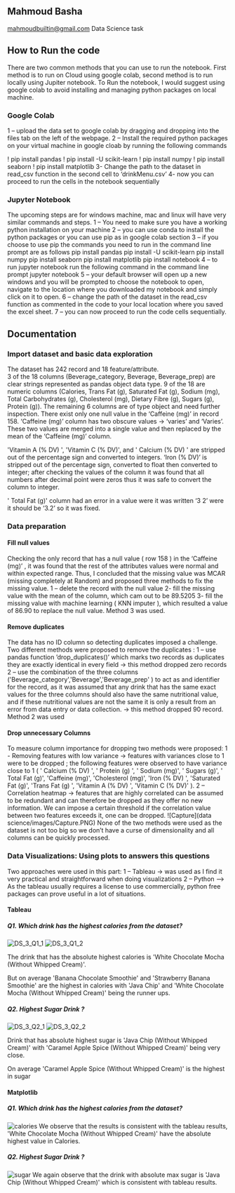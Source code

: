 ## Mahmoud Basha 
mahmoudbuiltin@gmail.com
Data Science task


## How to Run the code
There are two common methods that you can use to run the notebook. First method is to run on Cloud using google colab, second method is to run locally using Jupiter notebook.
To Run the notebook, I would suggest using google colab to avoid installing and managing python packages on local machine.
<a name="colab"/>
### Google Colab
1 – upload the data set to google colab by dragging and dropping into the files tab on the left of the webpage. 
2 – Install the required python packages on your virtual machine in google cloab by running the following commands

! pip install pandas
! pip install -U scikit-learn
! pip install numpy
! pip install seaborn
! pip install matplotlib
3- Change the path to the dataset in read_csv function in the second cell to ‘drinkMenu.csv’ 
4- now you can proceed to run the cells in the notebook sequentially

### Jupyter Notebook
The upcoming steps are for windows machine, mac and linux will have very similar commands and steps.
1 – You need to make sure you have a working python installation on your machine 
2 – you can use conda to install the python packages or you can use pip as in google colab section
3 – if you choose to use pip the commands you need to run in the command line prompt are as follows 
 pip install pandas
pip install -U scikit-learn
pip install numpy
pip install seaborn
pip install matplotlib
pip install notebook
4 – to run jupyter notebook run the following command in the command line prompt 
jupyter notebook
5 – your default browser will open up a new windows and you will be prompted to choose the notebook to open, navigate to the location where you downloaded my notebook and simply click on it to open.
6 – change the path of the dataset in the read_csv function as commented in the code to your local location where you saved the excel sheet.
7 – you can now proceed to run the code cells sequentially.

## Documentation

### Import dataset and basic data exploration 

The dataset has 242 record and 18 feature/attribute.  
3 of the 18 columns (Beverage_category, Beverage, Beverage_prep) are clear strings represented as pandas object data type. 9 of the 18 are numeric columns (Calories, Trans Fat (g), Saturated Fat (g), Sodium (mg), Total Carbohydrates (g), Cholesterol (mg), Dietary Fibre (g), Sugars (g), Protein (g)). The remaining 6 columns are of type object and need further inspection.
There exist only one null value in the ‘Caffeine (mg)’ in record 158.
‘Caffeine (mg)’ column has two obscure values -> ‘varies’ and ‘Varies’. These two values are merged into a single value and then replaced by the mean of the ‘Caffeine (mg)’  column.

'Vitamin A (% DV) ',  'Vitamin C (% DV)', and ' Calcium (% DV) ' are stripped out of the percentage sign and converted to integers. 
‘Iron (% DV)’ is stripped out of the percentage sign, converted to float then converted to integer; after checking the values of the column it was found that all numbers after decimal point were zeros thus it was safe to convert the column to integer.

' Total Fat (g)' column had an error in a value were it was written ‘3 2’  were it should be ‘3.2’ so it was fixed.

### Data preparation

#### Fill null values

Checking the only record that has a null value ( row 158 ) in the ‘Caffeine (mg)’ ,  it was found that the rest of the attributes values were normal and within expected range. Thus, I concluded that the missing value was MCAR (missing completely at Random) and proposed three methods to fix the missing value.
1 – delete the record with the null value
2- fill the missing value with the mean of the column, which cam out to be 89.5205
3- fill the missing value with machine learning ( KNN imputer ), which resulted a value of 86.90 to replace the null value. 
Method 3 was used.

#### Remove duplicates 
The data has no ID column so detecting duplicates imposed a challenge.  Two different methods were proposed to remove the duplicates :
1 – use pandas function ’drop_duplicates()’ which marks two records as duplicates they are exactly identical in every field -> this method dropped zero records 
2 – use the combination of the three columns ('Beverage_category','Beverage','Beverage_prep' ) to act as and identifier for the record, as it was assumed that any drink that has the same exact values for the three columns should also have the same nutritional value, and if these nutritional values are not the same it is only a result from an error from data entry or data collection. -> this method dropped 90 record. 
Method 2 was used

#### Drop unnecessary Columns
To measure column importance for dropping two methods were proposed:
1 -  Removing features with low variance -> features with variances close to 1 were to be dropped ; the following features were observed to have variance close to 1 ( ' Calcium (% DV) ', ' Protein (g) ', ' Sodium (mg)', ' Sugars (g)', ' Total Fat (g)', 'Caffeine (mg)', 'Cholesterol (mg)', 'Iron (% DV) ', 'Saturated Fat (g)', 'Trans Fat (g) ',  'Vitamin A (% DV) ', 'Vitamin C (% DV)'  ).
2 – Correlation heatmap -> features that are highly correlated can be assumed to be redundant and can therefore be dropped as they offer no new information. We can impose a certain threshold if the correlation value between two features exceeds it, one can be dropped.
![Capture](data science/images/Capture.PNG)
None of the two methods were used as the dataset is not too big so we don’t have a curse of dimensionality and all columns can be quickly processed.

### Data Visualizations: Using plots to answers this questions
Two approaches were used in this part:
1 – Tableau -> was used as I find it very practical and straightforward when doing visualizations
2 – Python –> As the tableau usually requires a license to use commercially, python free packages can prove useful in a lot of situations.

#### Tableau
##### Q1. Which drink has the highest calories from the dataset?

![DS_3_Q1_1](./directory_1/directory_2/.../directory_n/plot.png)
![DS_3_Q1_2](./directory_1/directory_2/.../directory_n/plot.png)

The drink that has the absolute highest calories is 'White Chocolate Mocha (Without Whipped Cream)'.

But on average 'Banana Chocolate Smoothie' and 'Strawberry Banana Smoothie' are the highest in calories with 'Java Chip' and 'White Chocolate Mocha (Without Whipped Cream)' being the runner ups.

##### Q2. Highest Sugar Drink ?
![DS_3_Q2_1](./directory_1/directory_2/.../directory_n/plot.png)
![DS_3_Q2_2](./directory_1/directory_2/.../directory_n/plot.png)

Drink that has absolute highest sugar is 'Java Chip (Without Whipped Cream)' with 'Caramel Apple Spice (Without Whipped Cream)' being very close.

On average 'Caramel Apple Spice (Without Whipped Cream)' is the highest in sugar

#### Matplotlib 
##### Q1. Which drink has the highest calories from the dataset?
![calories](./directory_1/directory_2/.../directory_n/plot.png)
We observe that the results is consistent with the tableau results, 'White Chocolate Mocha (Without Whipped Cream)' have the absolute highest value in Calories.

##### Q2. Highest Sugar Drink ?
![sugar](./directory_1/directory_2/.../directory_n/plot.png)
We again observe that the drink with absolute max sugar is 'Java Chip (Without Whipped Cream)' which is consistent with tableau results.
